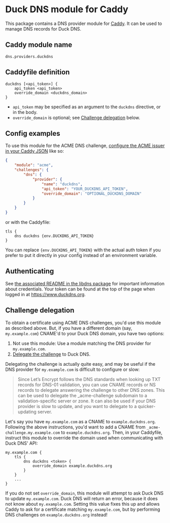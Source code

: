 Duck DNS module for Caddy
===========================

This package contains a DNS provider module for [Caddy](https://github.com/caddyserver/caddy). It can be used to manage DNS records for Duck DNS.

## Caddy module name

```
dns.providers.duckdns
```

## Caddyfile definition

```
duckdns [<api_token>] {
    api_token <api_token>
    override_domain <duckdns_domain>
}
```

- `api_token` may be specified as an argument to the `duckdns` directive, or in the body.
- `override_domain` is optional; see [Challenge delegation](#challenge-delegation) below.

## Config examples

To use this module for the ACME DNS challenge, [configure the ACME issuer in your Caddy JSON](https://caddy.community/t/how-to-use-dns-provider-modules-in-caddy-2/8148) like so:

```json
{
	"module": "acme",
	"challenges": {
		"dns": {
			"provider": {
				"name": "duckdns",
				"api_token": "YOUR_DUCKDNS_API_TOKEN",
				"override_domain": "OPTIONAL_DUCKDNS_DOMAIN"
			}
		}
	}
}
```

or with the Caddyfile:

```
tls {
	dns duckdns {env.DUCKDNS_API_TOKEN}
}
```

You can replace `{env.DUCKDNS_API_TOKEN}` with the actual auth token if you prefer to put it directly in your config instead of an environment variable.


## Authenticating

See [the associated README in the libdns package](https://github.com/libdns/duckdns) for important information about credentials. Your token can be found at the top of the page when logged in at https://www.duckdns.org.

## Challenge delegation

To obtain a certificate using ACME DNS challenges, you'd use this module as described above. But, if you have a different domain (say, `my.example.com`) CNAME'd to your Duck DNS domain, you have two options:

1. Not use this module: Use a module matching the DNS provider for `my.example.com`.
2. [Delegate the challenge](https://letsencrypt.org/docs/challenge-types/#dns-01-challenge) to Duck DNS.

Delegating the challenge is actually quite easy, and may be useful if the DNS provider for `my.example.com` is difficult to configure or slow:

> Since Let’s Encrypt follows the DNS standards when looking up TXT records for DNS-01 validation, you can use CNAME records or NS records to delegate answering the challenge to other DNS zones. This can be used to delegate the _acme-challenge subdomain to a validation-specific server or zone. It can also be used if your DNS provider is slow to update, and you want to delegate to a quicker-updating server.

Let's say you have `my.example.com` as a CNAME to `example.duckdns.org`. Following the above instructions, you'd want to add a CNAME from `_acme-challenge.my.example.com` to `example.duckdns.org`. Then, in your Caddyfile, instruct this module to override the domain used when communicating with Duck DNS' API:

```
my.example.com {
	tls {
		dns duckdns <token> {
			override_domain example.duckdns.org
		}
	}
	...
}
```

If you do not set `override_domain`, this module will attempt to ask Duck DNS to update `my.example.com`. Duck DNS will return an error, because it does not know about `my.example.com`. Setting this value fixes this up and allows Caddy to ask for a certificate matching `my.example.com`, but by performing DNS challenges on `example.duckdns.org` instead!
